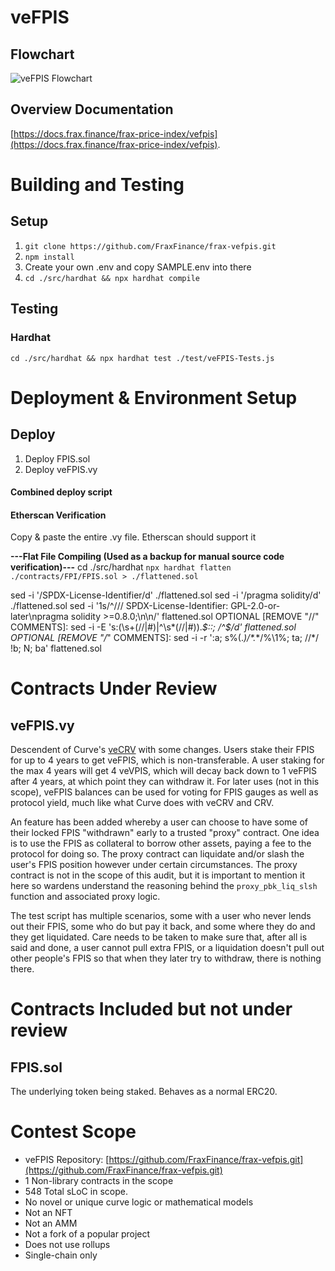 # veFPIS
## Flowchart
![veFPIS Flowchart](flowchart.svg)
## Overview Documentation
[https://docs.frax.finance/frax-price-index/vefpis](https://docs.frax.finance/frax-price-index/vefpis).


<!-- //////////////////////////////////////////////////////////////// -->
# Building and Testing
## Setup
1) ```git clone https://github.com/FraxFinance/frax-vefpis.git```
2) ```npm install```
3) Create your own .env and copy SAMPLE.env into there
4) ```cd ./src/hardhat && npx hardhat compile```

## Testing
### Hardhat
```cd ./src/hardhat && npx hardhat test ./test/veFPIS-Tests.js```


<!-- //////////////////////////////////////////////////////////////// -->
# Deployment & Environment Setup
## Deploy
1) Deploy FPIS.sol
2) Deploy veFPIS.vy

#### Combined deploy script


#### Etherscan Verification
Copy & paste the entire .vy file. Etherscan should support it

**---Flat File Compiling (Used as a backup for manual source code verification)---**
cd ./src/hardhat
```npx hardhat flatten ./contracts/FPI/FPIS.sol > ./flattened.sol```

sed -i '/SPDX-License-Identifier/d' ./flattened.sol
sed -i '/pragma solidity/d' ./flattened.sol
sed -i '1s/^/\/\/ SPDX-License-Identifier: GPL-2.0-or-later\npragma solidity >=0.8.0;\n\n/' flattened.sol
OPTIONAL [REMOVE "//" COMMENTS]: sed -i -E 's:(\s+(//|#)|^\s*(//|#)).*$::; /^$/d' flattened.sol
OPTIONAL [REMOVE "/*" COMMENTS]: sed -i -r ':a; s%(.*)/\*.*\*/%\1%; ta; /\/\*/ !b; N; ba' flattened.sol

<!-- //////////////////////////////////////////////////////////////// -->
# Contracts Under Review
## veFPIS.vy
Descendent of Curve's [veCRV](https://curve.readthedocs.io/dao-vecrv.html) with some changes. Users stake their FPIS for up to 4 years to get veFPIS, which is non-transferable. A user staking for the max 4 years will get 4 veVPIS, which will decay back down to 1 veFPIS after 4 years, at which point they can withdraw it. For later uses (not in this scope), veFPIS balances can be used for voting for FPIS gauges as well as protocol yield, much like what Curve does with veCRV and CRV. 

An feature has been added whereby a user can choose to have some of their locked FPIS "withdrawn" early to a trusted "proxy" contract. One idea is to use the FPIS as collateral to borrow other assets, paying a fee to the protocol for doing so. The proxy contract can liquidate and/or slash the user's FPIS position however under certain circumstances. The proxy contract is not in the scope of this audit, but it is important to mention it here so wardens understand the reasoning behind the ```proxy_pbk_liq_slsh``` function and associated proxy logic.

The test script has multiple scenarios, some with a user who never lends out their FPIS, some who do but pay it back, and some where they do and they get liquidated. Care needs to be taken to make sure that, after all is said and done, a user cannot pull extra FPIS, or a liquidation doesn't pull out other people's FPIS so that when they later try to withdraw, there is nothing there.

<!-- //////////////////////////////////////////////////////////////// -->
# Contracts Included but not under review
## FPIS.sol
The underlying token being staked. Behaves as a normal ERC20.

<!-- //////////////////////////////////////////////////////////////// -->
# Contest Scope
- veFPIS Repository: [https://github.com/FraxFinance/frax-vefpis.git](https://github.com/FraxFinance/frax-vefpis.git)
- 1 Non-library contracts in the scope
- 548 Total sLoC in scope.
- No novel or unique curve logic or mathematical models
- Not an NFT
- Not an AMM
- Not a fork of a popular project
- Does not use rollups
- Single-chain only